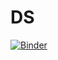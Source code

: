 # DS
[![Binder](https://mybinder.org/badge_logo.svg)](https://mybinder.org/v2/gh/egyfirst/DS.git/master)
